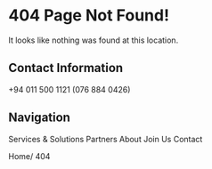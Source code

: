 # 404 Page Not Found!

It looks like nothing was found at this location.

## Contact Information

+94 011 500 1121 (076 884 0426)

## Navigation

Services & Solutions Partners About Join Us Contact

Home/ 404